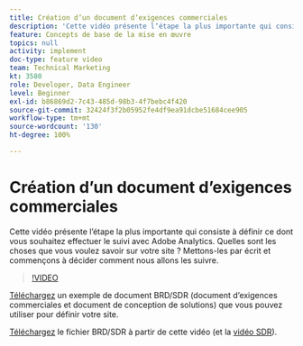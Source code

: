 ```yaml
---
title: Création dʼun document dʼexigences commerciales
description: 'Cette vidéo présente lʼétape la plus importante qui consiste à définir ce dont vous souhaitez effectuer le suivi avec Adobe Analytics. Quelles sont les choses que vous voulez savoir sur votre site ? Mettons-les par écrit et commençons à décider comment nous allons les suivre. '
feature: Concepts de base de la mise en œuvre
topics: null
activity: implement
doc-type: feature video
team: Technical Marketing
kt: 3580
role: Developer, Data Engineer
level: Beginner
exl-id: b86869d2-7c43-485d-98b3-4f7bebc4f420
source-git-commit: 32424f3f2b05952fe4df9ea91dcbe51684cee905
workflow-type: tm+mt
source-wordcount: '130'
ht-degree: 100%

---
```


# Création dʼun document dʼexigences commerciales

Cette vidéo présente lʼétape la plus importante qui consiste à définir ce dont vous souhaitez effectuer le suivi avec Adobe Analytics. Quelles sont les choses que vous voulez savoir sur votre site ? Mettons-les par écrit et commençons à décider comment nous allons les suivre.

>[!VIDEO](https://video.tv.adobe.com/v/28758/?quality=12)

[Téléchargez](https://analytics.enablementadobe.com/files/brd-sdr-sample-template.xlsx) un exemple de document BRD/SDR (document dʼexigences commerciales et document de conception de solutions) que vous pouvez utiliser pour définir votre site.

[Téléchargez](https://analytics.enablementadobe.com/files/geometrixx-clothiers-brd-sdr.xlsx) le fichier BRD/SDR à partir de cette vidéo (et la [vidéo SDR](creating-and-maintaining-an-sdr.md)).

